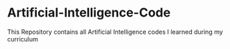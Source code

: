 # Artificial-Intelligence-Code
This Repository contains all Artificial Intelligence codes I learned during my curriculum
